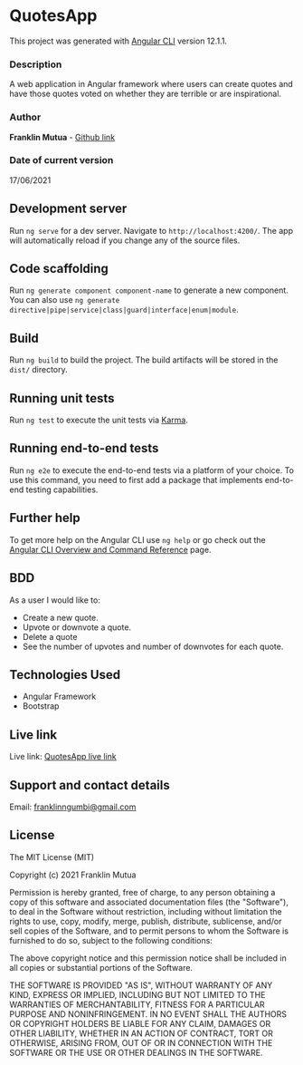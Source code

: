 # QuotesApp


This project was generated with [Angular CLI](https://github.com/angular/angular-cli) version 12.1.1.

### Description

A web application in Angular framework where users can create quotes and have those quotes voted on whether they are terrible or are inspirational.

### Author

**Franklin Mutua** - [Github link](https://github.com/MutuaFranklin/)

### Date of current version

17/06/2021

## Development server

Run `ng serve` for a dev server. Navigate to `http://localhost:4200/`. The app will automatically reload if you change any of the source files.

## Code scaffolding

Run `ng generate component component-name` to generate a new component. You can also use `ng generate directive|pipe|service|class|guard|interface|enum|module`.

## Build

Run `ng build` to build the project. The build artifacts will be stored in the `dist/` directory.

## Running unit tests

Run `ng test` to execute the unit tests via [Karma](https://karma-runner.github.io).

## Running end-to-end tests

Run `ng e2e` to execute the end-to-end tests via a platform of your choice. To use this command, you need to first add a package that implements end-to-end testing capabilities.

## Further help

To get more help on the Angular CLI use `ng help` or go check out the [Angular CLI Overview and Command Reference](https://angular.io/cli) page.

## BDD
As a user I would like to:

- Create a new quote.
- Upvote or downvote a quote.
- Delete a quote
- See the number of upvotes and number of downvotes for each quote.

## Technologies Used

- Angular Framework
- Bootstrap

## Live link

Live link: [QuotesApp live link](https://mutuafranklin.github.io/QuoteApp/)

## Support and contact details

Email: [franklinngumbi@gmail.com ](franklinngumbi@gmail.com)

## License

The MIT License (MIT)

Copyright (c) 2021 Franklin Mutua

Permission is hereby granted, free of charge, to any person obtaining
a copy of this software and associated documentation files (the
"Software"), to deal in the Software without restriction, including
without limitation the rights to use, copy, modify, merge, publish,
distribute, sublicense, and/or sell copies of the Software, and to
permit persons to whom the Software is furnished to do so, subject to
the following conditions:

The above copyright notice and this permission notice shall be
included in all copies or substantial portions of the Software.

THE SOFTWARE IS PROVIDED "AS IS", WITHOUT WARRANTY OF ANY KIND,
EXPRESS OR IMPLIED, INCLUDING BUT NOT LIMITED TO THE WARRANTIES OF
MERCHANTABILITY, FITNESS FOR A PARTICULAR PURPOSE AND
NONINFRINGEMENT. IN NO EVENT SHALL THE AUTHORS OR COPYRIGHT HOLDERS BE
LIABLE FOR ANY CLAIM, DAMAGES OR OTHER LIABILITY, WHETHER IN AN ACTION
OF CONTRACT, TORT OR OTHERWISE, ARISING FROM, OUT OF OR IN CONNECTION
WITH THE SOFTWARE OR THE USE OR OTHER DEALINGS IN THE SOFTWARE.
